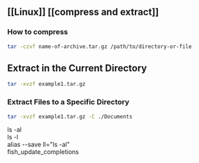 ## [[Linux]]  [[compress and extract]]

### How to compress

```bash
tar -czvf name-of-archive.tar.gz /path/to/directory-or-file 
``` 
    
## Extract in the Current Directory
    
```bash
tar -xvzf example1.tar.gz
```
    
### Extract Files to a Specific Directory
    
```bash
tar -xvzf example1.tar.gz -C ./Documents
```  
  
ls -al  
ls -l  
alias --save ll="ls -al"  
fish_update_completions